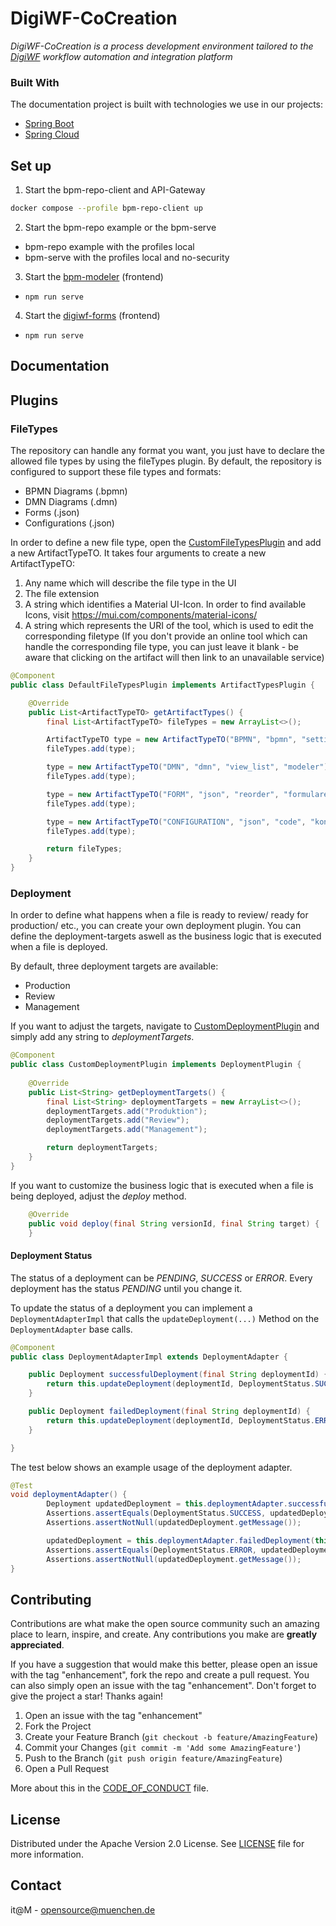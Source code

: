 # DigiWF-CoCreation

*DigiWF-CoCreation is a process development environment tailored to the [DigiWF](https://github.com/it-at-m/digiwf-core) workflow automation and integration platform*

### Built With

The documentation project is built with technologies we use in our projects:

* [Spring Boot](https://spring.io/projects/spring-boot)
* [Spring Cloud](https://spring.io/projects/spring-cloud)

## Set up

1. Start the bpm-repo-client and API-Gateway
```bash
docker compose --profile bpm-repo-client up
```
2. Start the bpm-repo example or the bpm-serve
- bpm-repo example with the profiles local
- bpm-serve with the profiles local and no-security
3. Start the [bpm-modeler](https://git.muenchen.de/digitalisierung/bpm-modeler) (frontend)
- `npm run serve`
4. Start the [digiwf-forms](https://git.muenchen.de/digitalisierung/digiwf-forms) (frontend)
- `npm run serve`

## Documentation

## Plugins

### FileTypes

The repository can handle any format you want, you just have to declare the allowed file types by using the fileTypes plugin.
By default, the repository is configured to support these file types and formats:
- BPMN Diagrams (.bpmn)
- DMN Diagrams (.dmn)
- Forms (.json)
- Configurations (.json)

In order to define a new file type, open the [CustomFileTypesPlugin](src/main/java/io/miragon/bpmrepo/server/CustomFileTypesPlugin.java) and add a new ArtifactTypeTO.
It takes four arguments to create a new ArtifactTypeTO:
1. Any name which will describe the file type in the UI
2. The file extension
3. A string which identifies a Material UI-Icon. In order to find available Icons, visit https://mui.com/components/material-icons/
4. A string which represents the URI of the tool, which is used to edit the corresponding filetype (If you don't provide an online tool which can handle the corresponding file type, you can just leave it blank - be aware that clicking on the artifact will then link to an unavailable service)

```java
@Component
public class DefaultFileTypesPlugin implements ArtifactTypesPlugin {

    @Override
    public List<ArtifactTypeTO> getArtifactTypes() {
        final List<ArtifactTypeTO> fileTypes = new ArrayList<>();

        ArtifactTypeTO type = new ArtifactTypeTO("BPMN", "bpmn", "settings", "modeler");
        fileTypes.add(type);

        type = new ArtifactTypeTO("DMN", "dmn", "view_list", "modeler");
        fileTypes.add(type);

        type = new ArtifactTypeTO("FORM", "json", "reorder", "formulare");
        fileTypes.add(type);

        type = new ArtifactTypeTO("CONFIGURATION", "json", "code", "konfiguration");
        fileTypes.add(type);

        return fileTypes;
    }
}
```

### Deployment

In order to define what happens when a file is ready to review/ ready for production/ etc., you can create your own deployment plugin. You can define the deployment-targets aswell as the business logic that is executed when a file is deployed.

By default, three deployment targets are available:
- Production
- Review
- Management

If you want to adjust the targets, navigate to [CustomDeploymentPlugin](src/main/java/io/miragon/bpmrepo/server/CustomDeploymentPlugin.java) and simply add any string to *deploymentTargets*.

```java
@Component
public class CustomDeploymentPlugin implements DeploymentPlugin {
    
    @Override
    public List<String> getDeploymentTargets() {
        final List<String> deploymentTargets = new ArrayList<>();
        deploymentTargets.add("Produktion");
        deploymentTargets.add("Review");
        deploymentTargets.add("Management");

        return deploymentTargets;
    }
}
```

If you want to customize the business logic that is executed when a file is being deployed, adjust the *deploy* method.
```java
    @Override
    public void deploy(final String versionId, final String target) {
    }
```

#### Deployment Status

The status of a deployment can be *PENDING*, *SUCCESS* or *ERROR*. Every deployment has the status *PENDING* until you change it.

To update the status of a deployment you can implement a `DeploymentAdapterImpl` that calls the `updateDeployment(...)` Method
on the `DeploymentAdapter` base calls.

```java
@Component
public class DeploymentAdapterImpl extends DeploymentAdapter {

    public Deployment successfulDeployment(final String deploymentId) {
        return this.updateDeployment(deploymentId, DeploymentStatus.SUCCESS, "Deployment was successful");
    }

    public Deployment failedDeployment(final String deploymentId) {
        return this.updateDeployment(deploymentId, DeploymentStatus.ERROR, "Deployment failed");
    }

}
```

The test below shows an example usage of the deployment adapter.

```java
@Test
void deploymentAdapter() {
        Deployment updatedDeployment = this.deploymentAdapter.successfulDeployment(this.deployment.getId());
        Assertions.assertEquals(DeploymentStatus.SUCCESS, updatedDeployment.getStatus());
        Assertions.assertNotNull(updatedDeployment.getMessage());

        updatedDeployment = this.deploymentAdapter.failedDeployment(this.deployment.getId());
        Assertions.assertEquals(DeploymentStatus.ERROR, updatedDeployment.getStatus());
        Assertions.assertNotNull(updatedDeployment.getMessage());
}
```

## Contributing

Contributions are what make the open source community such an amazing place to learn, inspire, and create. Any contributions you make are **greatly appreciated**.

If you have a suggestion that would make this better, please open an issue with the tag "enhancement", fork the repo and create a pull request. You can also simply open an issue with the tag "enhancement".
Don't forget to give the project a star! Thanks again!

1. Open an issue with the tag "enhancement"
2. Fork the Project
3. Create your Feature Branch (`git checkout -b feature/AmazingFeature`)
4. Commit your Changes (`git commit -m 'Add some AmazingFeature'`)
5. Push to the Branch (`git push origin feature/AmazingFeature`)
6. Open a Pull Request

More about this in the [CODE_OF_CONDUCT](/CODE_OF_CONDUCT.md) file.

## License

Distributed under the Apache Version 2.0 License. See [LICENSE](LICENSE) file for more information.

## Contact

it@M - opensource@muenchen.de
